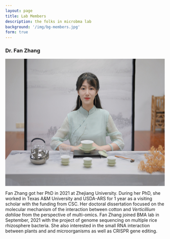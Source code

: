 ```yaml
---
layout: page
title: Lab Members
description: the folks in microbma lab
background: '/img/bg-members.jpg'
form: true
---
```


### Dr. Fan  Zhang

<img src="members/zf.jpg" height="400" align="center">

Fan Zhang got her PhD in 2021 at Zhejiang University. During her PhD, she worked in Texas A&M University and USDA-ARS for 1 year as a visiting scholar with the funding from CSC. Her doctoral dissertation focused on the molecular mechanism of the interaction between cotton and *Verticillium dahliae* from the perspective of multi-omics. Fan Zhang joined BMA lab in September, 2021 with the project of genome sequencing on multiple rice rhizosphere bacteria. She also interested in the small RNA interaction between plants and and microorganisms as well as CRISPR gene editing.